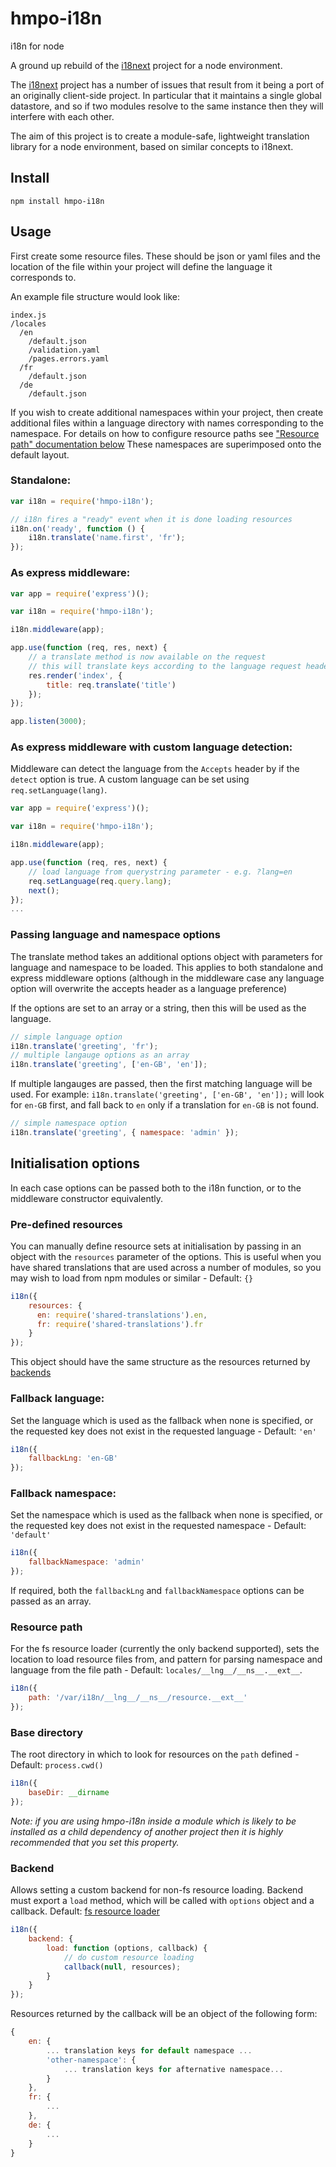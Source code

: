 # hmpo-i18n
i18n for node

A ground up rebuild of the [i18next](http://www.npmjs.com/package/i18next) project for a node environment.

The [i18next](http://www.npmjs.com/package/i18next) project has a number of issues that result from it being a port of an originally client-side project. In particular that it maintains a single global datastore, and so if two modules resolve to the same instance then they will interfere with each other.

The aim of this project is to create a module-safe, lightweight translation library for a node environment, based on similar concepts to i18next.

## Install

```
npm install hmpo-i18n
```

## Usage

First create some resource files. These should be json or yaml files and the location of the file within your project will define the language it corresponds to.

An example file structure would look like:

```
index.js
/locales
  /en
    /default.json
    /validation.yaml
    /pages.errors.yaml
  /fr
    /default.json
  /de
    /default.json
```

If you wish to create additional namespaces within your project, then create additional files within a language directory with names corresponding to the namespace. For details on how to configure resource paths see ["Resource path" documentation below](#resource-path)
These namespaces are superimposed onto the default layout.
### Standalone:

```javascript
var i18n = require('hmpo-i18n');

// i18n fires a "ready" event when it is done loading resources
i18n.on('ready', function () {
    i18n.translate('name.first', 'fr');
});
```

### As express middleware:

```javascript
var app = require('express')();

var i18n = require('hmpo-i18n');

i18n.middleware(app);

app.use(function (req, res, next) {
    // a translate method is now available on the request
    // this will translate keys according to the language request headers
    res.render('index', {
        title: req.translate('title')
    });
});

app.listen(3000);
```

### As express middleware with custom language detection:

Middleware can detect the language from the `Accepts` header by if the `detect` option is true.
A custom language can be set using `req.setLanguage(lang)`.

```javascript
var app = require('express')();

var i18n = require('hmpo-i18n');

i18n.middleware(app);

app.use(function (req, res, next) {
    // load language from querystring parameter - e.g. ?lang=en
    req.setLanguage(req.query.lang);
    next();
});
...
```

### Passing language and namespace options

The translate method takes an additional options object with parameters for language and namespace to be loaded. This applies to both standalone and express middleware options (although in the middleware case any language option will overwrite the accepts header as a language preference)

If the options are set to an array or a string, then this will be used as the language.

```javascript
// simple language option
i18n.translate('greeting', 'fr');
// multiple langauge options as an array
i18n.translate('greeting', ['en-GB', 'en']);
```

If multiple langauges are passed, then the first matching language will be used. For example: `i18n.translate('greeting', ['en-GB', 'en']);` will look for `en-GB` first, and fall back to `en` only if a translation for `en-GB` is not found.

```javascript
// simple namespace option
i18n.translate('greeting', { namespace: 'admin' });
```

## Initialisation options

In each case options can be passed both to the i18n function, or to the middleware constructor equivalently.

### Pre-defined resources

You can manually define resource sets at initialisation by passing in an object with the `resources` parameter of the options. This is useful when you have shared translations that are used across a number of modules, so you may wish to load from npm modules or similar - Default: `{}`

```javascript
i18n({
    resources: {
      en: require('shared-translations').en,
      fr: require('shared-translations').fr
    }
});
```

This object should have the same structure as the resources returned by [backends](#backend)

### Fallback language:

Set the language which is used as the fallback when none is specified, or the requested key does not exist in the requested language - Default: `'en'`

```javascript
i18n({
    fallbackLng: 'en-GB'
});
```

### Fallback namespace:

Set the namespace which is used as the fallback when none is specified, or the requested key does not exist in the requested namespace - Default: `'default'`

```javascript
i18n({
    fallbackNamespace: 'admin'
});
```

If required, both the `fallbackLng` and `fallbackNamespace` options can be passed as an array.

### Resource path

For the fs resource loader (currently the only backend supported), sets the location to load resource files from, and pattern for parsing namespace and language from the file path - Default: `locales/__lng__/__ns__.__ext__`.

```javascript
i18n({
    path: '/var/i18n/__lng__/__ns__/resource.__ext__'
});
```

### Base directory

The root directory in which to look for resources on the `path` defined - Default: `process.cwd()`

```javascript
i18n({
    baseDir: __dirname
});
```

*Note: if you are using hmpo-i18n inside a module which is likely to be installed as a child dependency of another project then it is highly recommended that you set this property.*

### Backend

Allows setting a custom backend for non-fs resource loading. Backend must export a `load` method, which will be called with `options` object and a callback. Default: [fs resource loader](./lib/backends/fs.js)

```javascript
i18n({
    backend: {
        load: function (options, callback) {
            // do custom resource loading
            callback(null, resources);
        }
    }
});
```

Resources returned by the callback will be an object of the following form:

```javascript
{
    en: {
        ... translation keys for default namespace ...
        'other-namespace': {
            ... translation keys for afternative namespace...
        }
    },
    fr: {
        ...
    },
    de: {
        ...
    }
}
```
